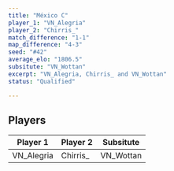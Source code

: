 ```yaml
---
title: "México C"
player_1: "VN_Alegria"
player_2: "Chirris_"
match_difference: "1-1"
map_difference: "4-3"
seed: "#42"
average_elo: "1806.5"
subsitute: "VN_Wottan"
excerpt: "VN_Alegria, Chirris_ and VN_Wottan"
status: "Qualified"

---
```

## Players

| Player 1 | Player 2 | Subsitute |
| -- | -- | -- |
| VN_Alegria | Chirris_ | VN_Wottan |
